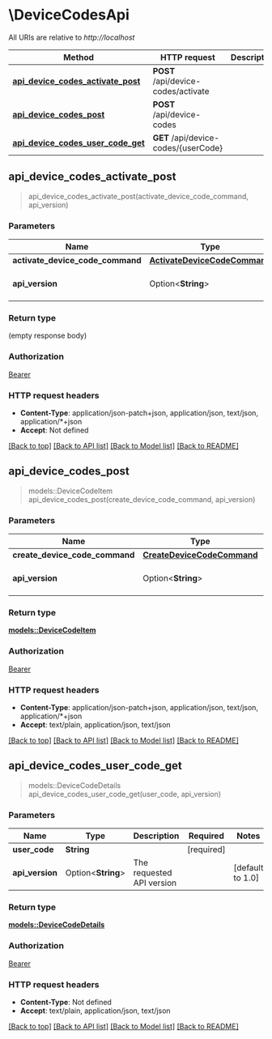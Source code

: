 # \DeviceCodesApi

All URIs are relative to *http://localhost*

Method | HTTP request | Description
------------- | ------------- | -------------
[**api_device_codes_activate_post**](DeviceCodesApi.md#api_device_codes_activate_post) | **POST** /api/device-codes/activate | 
[**api_device_codes_post**](DeviceCodesApi.md#api_device_codes_post) | **POST** /api/device-codes | 
[**api_device_codes_user_code_get**](DeviceCodesApi.md#api_device_codes_user_code_get) | **GET** /api/device-codes/{userCode} | 



## api_device_codes_activate_post

> api_device_codes_activate_post(activate_device_code_command, api_version)


### Parameters


Name | Type | Description  | Required | Notes
------------- | ------------- | ------------- | ------------- | -------------
**activate_device_code_command** | [**ActivateDeviceCodeCommand**](ActivateDeviceCodeCommand.md) |  | [required] |
**api_version** | Option<**String**> | The requested API version |  |[default to 1.0]

### Return type

 (empty response body)

### Authorization

[Bearer](../README.md#Bearer)

### HTTP request headers

- **Content-Type**: application/json-patch+json, application/json, text/json, application/*+json
- **Accept**: Not defined

[[Back to top]](#) [[Back to API list]](../README.md#documentation-for-api-endpoints) [[Back to Model list]](../README.md#documentation-for-models) [[Back to README]](../README.md)


## api_device_codes_post

> models::DeviceCodeItem api_device_codes_post(create_device_code_command, api_version)


### Parameters


Name | Type | Description  | Required | Notes
------------- | ------------- | ------------- | ------------- | -------------
**create_device_code_command** | [**CreateDeviceCodeCommand**](CreateDeviceCodeCommand.md) |  | [required] |
**api_version** | Option<**String**> | The requested API version |  |[default to 1.0]

### Return type

[**models::DeviceCodeItem**](DeviceCodeItem.md)

### Authorization

[Bearer](../README.md#Bearer)

### HTTP request headers

- **Content-Type**: application/json-patch+json, application/json, text/json, application/*+json
- **Accept**: text/plain, application/json, text/json

[[Back to top]](#) [[Back to API list]](../README.md#documentation-for-api-endpoints) [[Back to Model list]](../README.md#documentation-for-models) [[Back to README]](../README.md)


## api_device_codes_user_code_get

> models::DeviceCodeDetails api_device_codes_user_code_get(user_code, api_version)


### Parameters


Name | Type | Description  | Required | Notes
------------- | ------------- | ------------- | ------------- | -------------
**user_code** | **String** |  | [required] |
**api_version** | Option<**String**> | The requested API version |  |[default to 1.0]

### Return type

[**models::DeviceCodeDetails**](DeviceCodeDetails.md)

### Authorization

[Bearer](../README.md#Bearer)

### HTTP request headers

- **Content-Type**: Not defined
- **Accept**: text/plain, application/json, text/json

[[Back to top]](#) [[Back to API list]](../README.md#documentation-for-api-endpoints) [[Back to Model list]](../README.md#documentation-for-models) [[Back to README]](../README.md)

